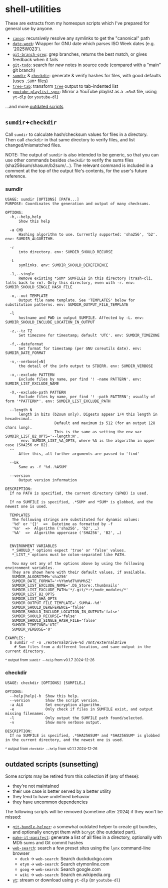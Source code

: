 # shell-utilities

These are extracts from my homespun scripts which I've prepared for general use
by anyone.

- [`canon`](./canon): recursively resolve any symlinks to get the "canonical" path
- [`date-week`](./date-week): Wrapper for GNU date which parses ISO Week dates (e.g. '2025W023').
- [`git-branch-grep`](./git-branch-grep): grep branches, returns the best match, or gives feedback when it fails
- [`git-todo`](./git-todo): search for _new_ notes in source code (compared with a "main" git branch)
- [`sumdir`](./sumdir) & [`checkdir`](./checkdir): generate & verify hashes for files, with good defaults (uses `.SUM*` files)
- [`tree-tab`](./tree-tab): transform [`tree`](https://oldmanprogrammer.net/source.php?dir=projects/tree) output to tab-indented list
- [`youtube-playlist-sync`](./youtube-playlist-sync): Mirror a YouTube playlist as a `.m3u8` file, using `yt-dlp` (or `youtube-dl`)

…and more [outdated scripts](#outdated-scripts-sunsetting)

## `sumdir`+`checkdir`

Call `sumdir` to calculate hash/checksum values for files in a directory.  
Then call `checkdir` in that same directory to verify files, and list changed/mismatched files.

NOTE: The output of `sumdir` is also intended to be generic, so that you can use other commands besides `checkdir` to verify the sums files (sha256sum/shasum/b2sum/…). The relevant command is included in a comment at the top of the output file's contents, for the user's future reference.

### sumdir

```
USAGE: sumdir [OPTIONS] [PATH...]
PURPOSE: Coordinates the generation and output of many checksums.

OPTIONS:
  -h,--help,help
      Show this help
  
  -a CMD
      Hashing algorithm to use. Currently supported: 'sha256', 'b2'. env: SUMDIR_ALGORITHM.
  
  -r                
      into directory. env: SUMDIR_SHOULD_RECURSE
  
  -L                
      symlinks. env: SUMDIR_SHOULD_DEREFERENCE
  
  -1,--single
      Remove existing *SUM* SUMFILEs in this directory (trash-cli, falls back to rm). Only this directory, even with -r. env: SUMDIR_SHOULD_SINGLE_HASH_FILE
  
  -o,--out TEMPLATE
      Output file name template. See 'TEMPLATES' below for substitution patterns. env: SUMDIR_OUTPUT_FILE_TEMPLATE
  
  -l                
      hostname and PWD in output SUMFILE. Affected by -L. env: SUMDIR_SHOULD_INCLUDE_LOCATION_IN_OUTPUT
  
  -z,--tz TZ
      Set timezone for timestamp; default 'UTC'. env: SUMDIR_TIMEZONE
  
  -f,--dateformat
      Set format for timestamp (per GNU coreutils date). env: SUMDIR_DATE_FORMAT
  
  -v,--verbose[=N]  
      the detail of the info output to STDERR. env: SUMDIR_VERBOSE
  
  -x,--exclude PATTERN
      Exclude files by name, per find '! -name PATTERN'. env: SUMDIR_LIST_EXCLUDE_NAME
  
  -X,--exclude-path PATTERN
      Exclude files by name, per find '! -path PATTERN'; usually of form '*PATTERN*'. env: SUMDIR_LIST_EXCLUDE_PATH
  
  --length N        
      length in bits (b2sum only). Digests appear 1/4 this length in hexadecimal.
                      Default and maximum is 512 (for an output 128 chars long).
                      This is the same as setting the env var SUMDIR_LIST_B2_OPTS='--length:N'.
       env: SUMDIR_LIST_%A_OPTS, where %A is the algorithm in upper case (SHA256 or B2).
  --
      After this, all further arguments are passed to 'find'
  
  --bk
      Same as -f '%d..%ASUM'
  
  --version
      Output version information

DESCRIPTION:
  If no PATH is specified, the current directory ($PWD) is used.
  
  If no SUMFILE is specified, .*SUM* and *SUM* is globbed, and the newest one is used.
  
  TEMPLATES
   The following strings are substituted for dynamic values:
   '%d' or '{}'  =>  Datetime as formatted by -f
   '%a'  =>  Algorithm ('sha256', 'b2', …)
   '%A'  =>  Algorithm uppercase ('SHA256', 'B2', …)
   
  
  ENVIRONMENT VARIABLES
   *_SHOULD_* options expect 'true' or 'false' values.
   *_LIST_* options must be colon-separated like PATH.
  
   You may set any of the options above by using the following environment variables.
   They are shown here with their default values, if available.
   SUMDIR_ALGORITHM='sha256'
   SUMDIR_DATE_FORMAT='+%Y%m%dT%H%M%SZ'
   SUMDIR_LIST_EXCLUDE_NAME='.DS_Store:.thumbnails'
   SUMDIR_LIST_EXCLUDE_PATH='*/.git/*:*/node_modules/*'
   SUMDIR_LIST_B2_OPTS
   SUMDIR_LIST_SHA_OPTS
   SUMDIR_OUTPUT_FILE_TEMPLATE='.SUM%A--%d'
   SUMDIR_SHOULD_DEREFERENCE='false'
   SUMDIR_SHOULD_INCLUDE_LOCATION_IN_OUTPUT='false'
   SUMDIR_SHOULD_RECURSE='false'
   SUMDIR_SHOULD_SINGLE_HASH_FILE='false'
   SUMDIR_TIMEZONE='UTC'
   SUMDIR_VERBOSE='0'

EXAMPLES:
  $ sumdir -r -o ./externalDrive-%d /mnt/externalDrive
    # Sum files from a different location, and save output in the current directory.
```
<small>^ output from `sumdir --help` from v0.1.7 2024-12-26</small>

### checkdir

```
USAGE: checkdir [OPTIONS] [SUMFILE…]

OPTIONS:
  --help|help|-h  Show this help.
  --version       Show the script version.
  -a ALG          Set encryption algorithm.
  -e              Only check if files in SUMFILE exist, and output missing filenames.
  -l              Only output the SUMFILE path found/selected.
  -v              Show more verbose output.

DESCRIPTION:
  If no SUMFILE is specified, .*SHA256SUM* and *SHA256SUM* is globbed in the current directory, and the newest one is used.
```
<small>^ output from `checkdir --help` from v0.1.1 2024-12-26</small>

## outdated scripts (sunsetting)

Some scripts may be retired from this collection **if** (any of these):
- they're not maintained
- their use case is better served by a better utility
- they tend to have undefined behavior
- they have uncommon dependencies

The following scripts will be removed (sometime after 2024) if they won't be missed:
- [`git-bundle-helper`](./git-bundle-helper): a somewhat outdated helper to create git bundles, and optionally encrypt them with `bcrypt` (the outdated part).
- [`make-it-manifest`](./make-it-manifest): generate a list of all files in a directory, optionally with MD5 sums and Git commit hashes
- [`web-search`](./web-search): search a few preset sites using the `lynx` command-line browser
	- `duck` -> `web-search`: Search duckduckgo.com
	- `etym` -> `web-search`: Search etymonline.com
	- `goog` -> `web-search`: Search google.com
	- `wiki` -> `web-search`: Search en.wikipedia.org
- [`yt`](./yt): stream or download using `yt-dlp` (or `youtube-dl`)
